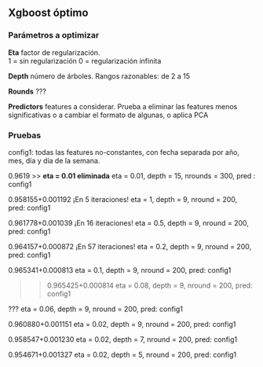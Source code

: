 ## Xgboost óptimo

### Parámetros a optimizar

**Eta** factor de regularización.  
1 = sin regularización 
0 = regularización infinita

**Depth** número de árboles.
Rangos razonables: de 2 a 15

**Rounds** ???

**Predictors** features a considerar.
Prueba a eliminar las features menos significativas o a cambiar el formato de algunas, o aplica PCA

### Pruebas
config1: todas las features no-constantes, con fecha separada por año, mes, día y día de la semana.
 
0.9619 >> **eta = 0.01 eliminada** 
eta = 0.01, depth = 15, nrounds = 300, pred : config1

0.958155+0.001192  ¡En 5 iteraciones!
eta = 1, depth = 9, nround = 200, pred: config1

0.961778+0.001039  ¡En 16 iteraciones!
eta = 0.5, depth = 9, nround = 200, pred: config1

0.964157+0.000872  ¡En 57 iteraciones!
eta = 0.2, depth = 9, nround = 200, pred: config1

0.965341+0.000813
eta = 0.1, depth = 9, nround = 200, pred: config1

>> 0.965425+0.000814
>> eta = 0.08, depth = 9, nround = 200, pred: config1

???
eta = 0.06, depth = 9, nround = 200, pred: config1

0.960880+0.001151
eta = 0.02, depth = 9, nround = 200, pred: config1

0.958547+0.001230
eta = 0.02, depth = 7, nround = 200, pred: config1

0.954671+0.001327
eta = 0.02, depth = 5, nround = 200, pred: config1

